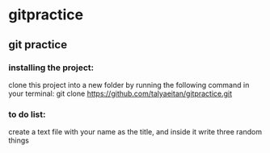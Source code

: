 # gitpractice

## git practice 
### installing the project: 
clone this project into a new folder by running the following command in your terminal:
 git clone https://github.com/talyaeitan/gitpractice.git
 
 ### to do list:
 create a text file with your name as the title, and inside it write three random things
